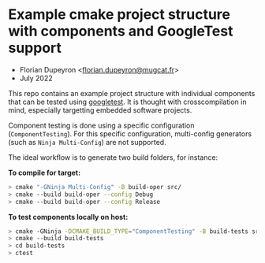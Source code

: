 Example cmake project structure with components and GoogleTest support
======================================================================

- Florian Dupeyron &lt;florian.dupeyron@mugcat.fr&gt;
- July 2022

This repo contains an example project structure with individual components that can be tested using [googletest](https://google.github.io/googletest/).
It is thought with crosscompilation in mind, especially targetting embedded software projects.

Component testing is done using a specific configuration (`ComponentTesting`). For this specific configuration, multi-config generators (such as `Ninja Multi-Config`)
are not supported.

The ideal workflow is to generate two build folders, for instance:

**To compile for target:**

```bash
> cmake "-GNinja Multi-Config" -B build-oper src/
> cmake --build build-oper --config Debug
> cmake --build build-oper --config Release
```

**To test components locally on host:**

```bash
> cmake -GNinja -DCMAKE_BUILD_TYPE="ComponentTesting" -B build-tests src
> cmake --build build-tests
> cd build-tests
> ctest
```
